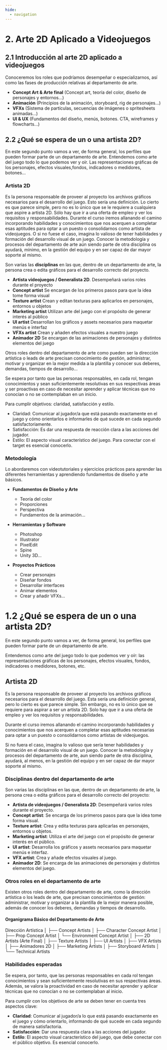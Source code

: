 ```yaml
---
hide:
  - navigation
---
```


# 2. Arte 2D Aplicado a Videojuegos

## 2.1 Introducción al arte 2D aplicado a videojuegos
Conoceremos los roles que podríamos desempeñar o especializarnos, así como las fases de producción relativas al departamento de arte.

- **Concept Art & Arte final** (Concept art, teoría del color, diseño de personajes y entornos…)
- **Animación** (Principios de la animación, storyboard, rig de personajes…)
- **VFXs** (Sistema de partículas, secuencias de imágenes o spritesheets animadas…)
- **UI & UX** (Fundamentos del diseño, menús, botones. CTA, wireframes y flowcharts…)

## 2.2 ¿Qué se espera de un o una artista 2D?

En este segundo punto vamos a ver, de forma general, los perfiles que pueden formar parte de un departamento de
arte. 
Entendemos como arte del juego todo lo que podemos ver y oír. Las representaciones gráficas de los personajes,
efectos visuales,fondos, indicadores o medidores, botones...

### Artista 2D
Es la persona responsable de proveer al proyecto los archivos gráficos necesarios para el desarrollo del juego.
Esto sería una definición. Lo cierto es que parece simple, pero no es lo único que se le requiere a cualquiera que
aspire a artista 2D. Sólo hay que ir a una oferta de empleo y ver los requisitos y responsabilidades.
Durante el curso iremos allanando el camino incorporando habilidades y conocimientos que nos acerquen a completar
esas aptitudes para optar a un puesto o consolidarnos como artista de videojuegos.
O si no fuese el caso, imagina lo valioso de tener habilidades y formación del desarrollo visual de un juego. Conocer la
metodología y procesos del departamento de arte aún siendo parte de otra disciplina os ayudará, mínimo, en la
gestión del equipo y en ser capaz de dar mayor soporte al mismo.

Son varias las **disciplinas** en las que, dentro de un departamento de arte, la persona crea o edita gráficos para
el desarrollo correcto del proyecto.
- **Artista videojuegos / Generalista 2D**. Desempeñará varios roles durante el proyecto 
- **Concept artist** Se encargan de los primeros pasos para que la idea tome forma visual
- **Texture artist** Crean y editan texturas para aplicarlos en personajes, entornos u objetos 
- **Marketing artist** Utilizan arte del juego con el propósito de generar interés al público 
- **UI artist** Desarrollan los gráficos y assets necesarios para maquetar menús e interfaz 
- **VFXs artist** Crean y añaden efectos visuales a nuestro juego
- **Animador 2D** Se encargan de las animaciones de personajes y distintos elementos del juego

Otros roles dentro del departamento de arte como pueden ser la dirección artística o leads de arte precisan
conocimiento de gestión, administrar, motivar y organizar en la mejor medida a la plantilla y conocer sus deberes,
demandas, tiempos de desarrollo…

Se espera por tanto que las personas responsables, en cada rol, tengan conocimientos y sean suficientemente
resolutivas en sus respectivas áreas y ser proactivas en caso de necesitar aprender y aplicar técnicas que no
conocían o no se contemplaban en un inicio.

Para cumplir objetivos: claridad, satisfacción y estilo.

- Claridad: Comunicar al jugador/a que está pasando exactamente en el juego y cómo orientarlos e
informarles de qué sucede en cada segundo satisfactoriamente.
- Satisfacción: Es dar una respuesta de reacción clara a las acciones del jugador.
- Estilo: El aspecto visual característico del juego. Para conectar con el target es esencial conocerlo.

### Metodología

Lo abordaremos con videotutoriales y ejercicios prácticos para aprender las diferentes herramientas y aprendiendo fundamentos de diseño y arte básicos.

- **Fundamentos de Diseño y Arte**
    - Teoría del color
    - Proporciones
    - Perspectiva
    - Fundamentos de la animación…

- **Herramientas y Software**
    - Photoshop
    - Illustrator
    - PixelEdit
    - Spine
    - Unity 3D…

- **Proyectos Prácticos**
    - Crear personajes
    - Diseñar fondos
    - Desarrollar interfaces
    - Animar elementos
    - Crear y añadir VFXs…



# 1.2 ¿Qué se espera de un o una artista 2D?

En este segundo punto vamos a ver, de forma general, los perfiles que pueden formar parte de un departamento de arte.

Entendemos como arte del juego todo lo que podemos ver y oír: las representaciones gráficas de los personajes, efectos visuales, fondos, indicadores o medidores, botones, etc.

## Artista 2D

Es la persona responsable de proveer al proyecto los archivos gráficos necesarios para el desarrollo del juego. Esta sería una definición general, pero lo cierto es que parece simple. Sin embargo, no es lo único que se requiere para aspirar a ser un artista 2D. Solo hay que ir a una oferta de empleo y ver los requisitos y responsabilidades.

Durante el curso iremos allanando el camino incorporando habilidades y conocimientos que nos acerquen a completar esas aptitudes necesarias para optar a un puesto o consolidarnos como artistas de videojuegos.

Si no fuera el caso, imagina lo valioso que sería tener habilidades y formación en el desarrollo visual de un juego. Conocer la metodología y procesos del departamento de arte, aun siendo parte de otra disciplina, ayudará, al menos, en la gestión del equipo y en ser capaz de dar mayor soporte al mismo.

### Disciplinas dentro del departamento de arte

Son varias las disciplinas en las que, dentro de un departamento de arte, la persona crea o edita gráficos para el desarrollo correcto del proyecto:

- **Artista de videojuegos / Generalista 2D**: Desempeñará varios roles durante el proyecto.
- **Concept artist**: Se encarga de los primeros pasos para que la idea tome forma visual.
- **Texture artist**: Crea y edita texturas para aplicarlas en personajes, entornos u objetos.
- **Marketing artist**: Utiliza el arte del juego con el propósito de generar interés en el público.
- **UI artist**: Desarrolla los gráficos y assets necesarios para maquetar menús e interfaz.
- **VFX artist**: Crea y añade efectos visuales al juego.
- **Animador 2D**: Se encarga de las animaciones de personajes y distintos elementos del juego.

### Otros roles en el departamento de arte

Existen otros roles dentro del departamento de arte, como la dirección artística o los leads de arte, que precisan conocimientos de gestión: administrar, motivar y organizar a la plantilla de la mejor manera posible, además de conocer los deberes, demandas y tiempos de desarrollo.

#### Organigrama Básico del Departamento de Arte

Dirección Artística
│
├── Concept Artists
│   ├── Character Concept Artist
│   ├── Prop Concept Artist
│   └── Environment Concept Artist
│
├── 2D Artists (Arte Final)
│
├── Texture Artists
│
├── UI Artists
│
├── VFX Artists
│
├── Animadores 2D
│
├── Marketing Artists
│
├── Storyboard Artists
│
└── Technical Artists


### Habilidades esperadas

Se espera, por tanto, que las personas responsables en cada rol tengan conocimientos y sean suficientemente resolutivas en sus respectivas áreas. Además, se valora la proactividad en caso de necesitar aprender y aplicar técnicas que no conocían o no se contemplaban al inicio.

Para cumplir con los objetivos de arte se deben tener en cuenta tres aspectos clave:

- **Claridad**: Comunicar al jugador/a lo que está pasando exactamente en el juego y cómo orientarlo, informando de qué sucede en cada segundo de manera satisfactoria.
- **Satisfacción**: Dar una respuesta clara a las acciones del jugador.
- **Estilo**: El aspecto visual característico del juego, que debe conectar con el público objetivo. Es esencial conocerlo.
